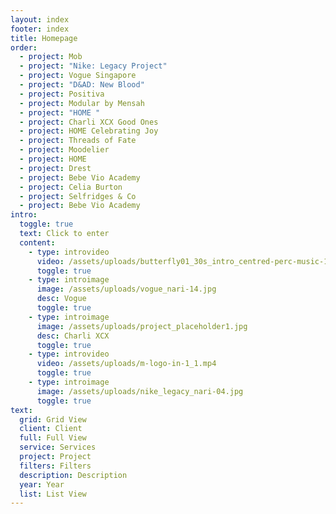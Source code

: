 ```yaml
---
layout: index
footer: index
title: Homepage
order:
  - project: Mob
  - project: "Nike: Legacy Project"
  - project: Vogue Singapore
  - project: "D&AD: New Blood"
  - project: Positiva
  - project: Modular by Mensah
  - project: "HOME "
  - project: Charli XCX Good Ones
  - project: HOME Celebrating Joy
  - project: Threads of Fate
  - project: Moodelier
  - project: HOME
  - project: Drest
  - project: Bebe Vio Academy
  - project: Celia Burton
  - project: Selfridges & Co
  - project: Bebe Vio Academy
intro:
  toggle: true
  text: Click to enter
  content:
    - type: introvideo
      video: /assets/uploads/butterfly01_30s_intro_centred-perc-music-1-.mp4
      toggle: true
    - type: introimage
      image: /assets/uploads/vogue_nari-14.jpg
      desc: Vogue
      toggle: true
    - type: introimage
      image: /assets/uploads/project_placeholder1.jpg
      desc: Charli XCX
      toggle: true
    - type: introvideo
      video: /assets/uploads/m-logo-in-1_1.mp4
      toggle: true
    - type: introimage
      image: /assets/uploads/nike_legacy_nari-04.jpg
      toggle: true
text:
  grid: Grid View
  client: Client
  full: Full View
  service: Services
  project: Project
  filters: Filters
  description: Description
  year: Year
  list: List View
---
```

